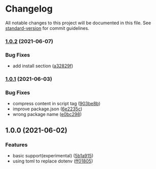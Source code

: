 # Changelog

All notable changes to this project will be documented in this file. See [standard-version](https://github.com/conventional-changelog/standard-version) for commit guidelines.

### [1.0.2](https://github.com/uioz/webpack-env-plugin/compare/v1.0.1...v1.0.2) (2021-06-07)


### Bug Fixes

* add install section ([a32829f](https://github.com/uioz/webpack-env-plugin/commit/a32829f93e8664322c0b1a80965e0e3e1751452e))

### [1.0.1](https://github.com/uioz/webpack-env-plugin/compare/v1.0.0...v1.0.1) (2021-06-03)


### Bug Fixes

* compress content in script tag ([903be8b](https://github.com/uioz/webpack-env-plugin/commit/903be8ba6658a4d23abaf9e2c3252bc70f1f82ec))
* improve package.json ([6e2235c](https://github.com/uioz/webpack-env-plugin/commit/6e2235c30e571a3323834d991ca39c8d000dc8fe))
* wrong package name ([e0bc298](https://github.com/uioz/webpack-env-plugin/commit/e0bc29828b2245edbfaea1f8d84025e2a44f00fc))

## 1.0.0 (2021-06-02)


### Features

* basic support(experimental) ([5b1a915](https://github.com/uioz/webpack-env-plugin/commit/5b1a915beec6190942972433747f30a4cd067f73))
* using toml to replace dotenv ([ff01805](https://github.com/uioz/webpack-env-plugin/commit/ff01805a6659b87408194bff4c0d0296a27b4699))
